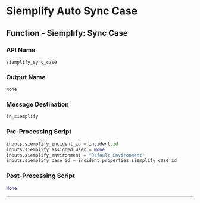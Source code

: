 <!--
    DO NOT MANUALLY EDIT THIS FILE
    THIS FILE IS AUTOMATICALLY GENERATED WITH resilient-sdk codegen
-->

# Siemplify Auto Sync Case

## Function - Siemplify: Sync Case

### API Name
`siemplify_sync_case`

### Output Name
`None`

### Message Destination
`fn_siemplify`

### Pre-Processing Script
```python
inputs.siemplify_incident_id = incident.id
inputs.siemplify_assigned_user = None
inputs.siemplify_environment = "Default Environment"
inputs.siemplify_case_id = incident.properties.siemplify_case_id
```

### Post-Processing Script
```python
None
```

---


